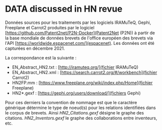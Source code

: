 # DATA discussed in HN revue
 Données sources pour les traitements par les logiciels IRAMuTeQ, Gephi, Freeplane et Carrot2 produites par le logiciel [https://github.com/Patent2net/P2N-Docker](Patent2Net (P2N)) à partir de la base mondiale de données brevets de l'office européen des brevets via l'API [https://worldwide.espacenet.com/](espacenet). Les données ont été capturées en décembre 2021. 
 
 La correspondance est la suivante :
 - EN_Abstract_HN2.txt : [http://iramuteq.org/](fichier IRAMuTeQ)
 - EN_Abstract_HN2.xml : [https://search.carrot2.org/#/workbench](fichier Carrot2)
 - HN2FP.mm : [https://www.freeplane.org/wiki/index.php/Home](fichier Freeplane)
 - HN2*.gexf : [https://gephi.org/users/download/](fichiers Gephi)

Pour ces derniers la convention de nommage est que le caractère générique détermine le type de noeud(s) pour les relations identifiées dans le corpus de brevets. Ainsi *HN2_Citations.gexf* désigne le graphe des citations. *HN2_Inventors.gexf* le graphe des collaborations entre inventeurs, etc.
